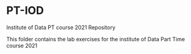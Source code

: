 # PT-IOD
Institute of Data PT course 2021 Repository

This folder contains the lab exercises for the institute of Data Part Time course 2021
